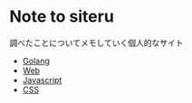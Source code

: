 # Note to siteru

調べたことについてメモしていく個人的なサイト

- [Golang](./golang/top.md)
- [Web](./web/top.md)
- [Javascript](./js/top.md)
- [CSS](./css.top.md)
